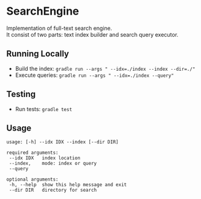 # SearchEngine

Implementation of full-text search engine.   
It consist of two parts: text index builder and search query executor.

## Running Locally
* Build the index: `gradle run --args " --idx=./index --index --dir=./"` 
* Execute queries: `gradle run --args " --idx=./index --query"`

## Testing
* Run tests: `gradle test`
  
## Usage
```
usage: [-h] --idx IDX --index [--dir DIR]
  
required arguments:  
 --idx IDX   index location  
 --index,    mode: index or query  
 --query  
   
optional arguments:  
 -h, --help  show this help message and exit  
 --dir DIR   directory for search
```
